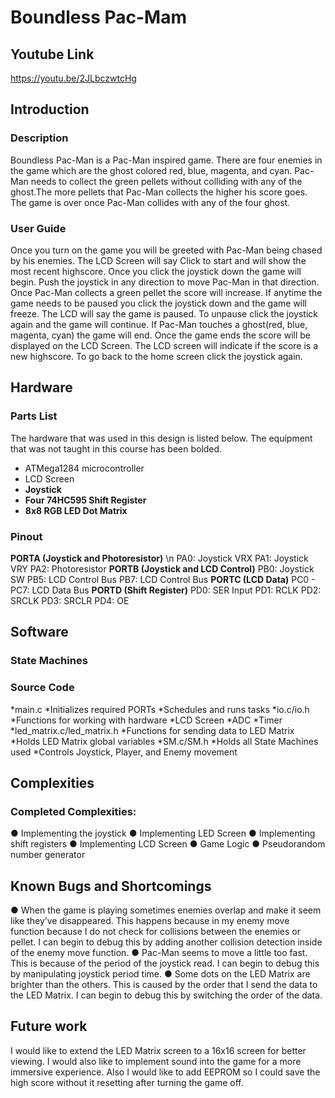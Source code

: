 # Boundless Pac-Mam

## Youtube Link

https://youtu.be/2JLbczwtcHg

## Introduction

### Description

Boundless Pac-Man is a Pac-Man inspired game. There are four enemies in the game
which are the ghost colored red, blue, magenta, and cyan. Pac-Man needs to collect the green
pellets without colliding with any of the ghost.The more pellets that Pac-Man collects the higher
his score goes. The game is over once Pac-Man collides with any of the four ghost.


### User Guide

Once you turn on the game you will be greeted with Pac-Man being chased by his
enemies. The LCD Screen will say Click to start and will show the most recent highscore. Once
you click the joystick down the game will begin.
Push the joystick in any direction to move Pac-Man in that direction. Once Pac-Man
collects a green pellet the score will increase.
If anytime the game needs to be paused you click the joystick down and the game will
freeze. The LCD will say the game is paused. To unpause click the joystick again and the game
will continue.
If Pac-Man touches a ghost(red, blue, magenta, cyan) the game will end. Once the game
ends the score will be displayed on the LCD Screen. The LCD screen will indicate if the score is
a new highscore.
To go back to the home screen click the joystick again.


## Hardware

### Parts List

The hardware that was used in this design is listed below. The equipment that was not
taught in this course has been bolded.
* ATMega1284 microcontroller
* LCD Screen
* __Joystick__
* __Four 74HC595 Shift Register__
* __8x8 RGB LED Dot Matrix__

### Pinout
__PORTA (Joystick and Photoresistor)__ \n
PA0: Joystick VRX
PA1: Joystick VRY
PA2: Photoresistor
__PORTB (Joystick and LCD Control)__
PB0: Joystick SW
PB5: LCD Control Bus
PB7: LCD Control Bus
__PORTC (LCD Data)__
PC0 - PC7: LCD Data Bus
__PORTD (Shift Register)__
PD0: SER Input
PD1: RCLK
PD2: SRCLK
PD3: SRCLR
PD4: OE


## Software

### State Machines




### Source Code
*main.c
  *Initializes required PORTs
  *Schedules and runs tasks
*io.c/io.h
  *Functions for working with hardware
    *LCD Screen
    *ADC
    *Timer
*led_matrix.c/led_matrix.h
  *Functions for sending data to LED Matrix
  *Holds LED Matrix global variables
*SM.c/SM.h
  *Holds all State Machines used
  *Controls Joystick, Player, and Enemy movement

## Complexities

### Completed Complexities:
● Implementing the joystick
● Implementing LED Screen
● Implementing shift registers
● Implementing LCD Screen
● Game Logic
● Pseudorandom number generator

## Known Bugs and Shortcomings
● When the game is playing sometimes enemies overlap and make it seem like they’ve
disappeared. This happens because in my enemy move function because I do not check
for collisions between the enemies or pellet. I can begin to debug this by adding another
collision detection inside of the enemy move function.
● Pac-Man seems to move a little too fast. This is because of the period of the joystick
read. I can begin to debug this by manipulating joystick period time.
● Some dots on the LED Matrix are brighter than the others. This is caused by the order
that I send the data to the LED Matrix. I can begin to debug this by switching the order of
the data.
## Future work

I would like to extend the LED Matrix screen to a 16x16 screen for better viewing. I would also
like to implement sound into the game for a more immersive experience. Also I would like to add
EEPROM so I could save the high score without it resetting after turning the game off.
